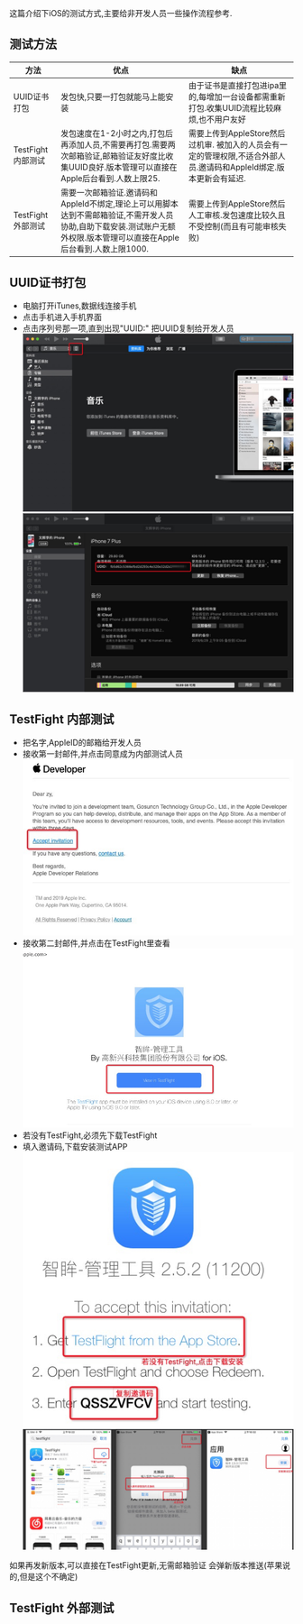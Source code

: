 这篇介绍下iOS的测试方式,主要给非开发人员一些操作流程参考.

## 测试方法

| 方法 | 优点 | 缺点 | 
| ------ | ------ | ------ |
| UUID证书打包 |发包快,只要一打包就能马上能安装|由于证书是直接打包进ipa里的,每增加一台设备都需重新打包.收集UUID流程比较麻烦,也不用户友好|
| TestFight 内部测试|发包速度在1-2小时之内,打包后再添加人员,不需要再打包.需要两次邮箱验证,邮箱验证友好度比收集UUID良好.版本管理可以直接在Apple后台看到.人数上限25.|需要上传到AppleStore然后过机审. 被加入的人员会有一定的管理权限,不适合外部人员.邀请码和AppleId绑定.版本更新会有延迟.|
| TestFight 外部测试|需要一次邮箱验证.邀请码和AppleId不绑定,理论上可以用脚本达到不需邮箱验证,不需开发人员协助,自助下载安装.测试账户无额外权限.版本管理可以直接在Apple后台看到.人数上限1000.|需要上传到AppleStore然后人工审核.发包速度比较久且不受控制(而且有可能审核失败)|

## UUID证书打包
- 电脑打开iTunes,数据线连接手机
- 点击手机进入手机界面
- 点击序列号那一项,直到出现"UUID:" 把UUID复制给开发人员
![](UUID1.jpg)
![](UUID2.jpg)

## TestFight 内部测试
- 把名字,AppleID的邮箱给开发人员
- 接收第一封邮件,并点击同意成为内部测试人员
![](mail1.jpg)
- 接收第二封邮件,并点击在TestFight里查看
![](mail2.jpg)
- 若没有TestFight,必须先下载TestFight
- 填入邀请码,下载安装测试APP
![](mail22.jpg)
![](testflight.jpg)

如果再发新版本,可以直接在TestFight更新,无需邮箱验证
会弹新版本推送(苹果说的,但是这个不确定)
## TestFight 外部测试

